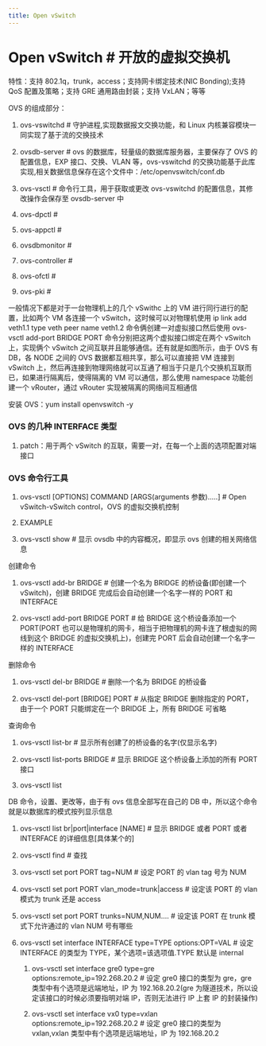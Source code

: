 ```yaml
---
title: Open vSwitch
---
```


# Open vSwitch # 开放的虚拟交换机

特性：支持 802.1q，trunk，access；支持网卡绑定技术(NIC Bonding);支持 QoS 配置及策略；支持 GRE 通用路由封装；支持 VxLAN；等等

OVS 的组成部分：

1. ovs-vswitchd # 守护进程,实现数据报文交换功能，和 Linux 内核兼容模块一同实现了基于流的交换技术

2. ovsdb-server # ovs 的数据库，轻量级的数据库服务器，主要保存了 OVS 的配置信息，EXP 接口、交换、VLAN 等，ovs-vswitchd 的交换功能基于此库实现,相关数据信息保存在这个文件中：/etc/openvswitch/conf.db

3. ovs-vsctl # 命令行工具，用于获取或更改 ovs-vswitchd 的配置信息，其修改操作会保存至 ovsdb-server 中

4. ovs-dpctl #

5. ovs-appctl #

6. ovsdbmonitor #

7. ovs-controller #

8. ovs-ofctl #

9. ovs-pki #

一般情况下都是对于一台物理机上的几个 vSwithc 上的 VM 进行同行进行的配置，比如两个 VM 各连接一个 vSwitch，这时候可以对物理机使用 ip link add veth1.1 type veth peer name veth1.2 命令俩创建一对虚拟接口然后使用 ovs-vsctl add-port BRIDGE PORT 命令分别把这两个虚拟接口绑定在两个 vSwitch 上，实现俩个 vSwitch 之间互联并且能够通信。还有就是如图所示，由于 OVS 有 DB，各 NODE 之间的 OVS 数据都互相共享，那么可以直接把 VM 连接到 vSwitch 上，然后再连接到物理网络就可以互通了相当于只是几个交换机互联而已，如果进行隔离后，使得隔离的 VM 可以通信，那么使用 namespace 功能创建一个 vRouter，通过 vRouter 实现被隔离的网络间互相通信

安装 OVS：yum install openvswitch -y

### OVS 的几种 INTERFACE 类型

1. patch：用于两个 vSwitch 的互联，需要一对，在每一个上面的选项配置对端接口

### OVS 命令行工具

1. ovs-vsctl \[OPTIONS] COMMAND \[ARGS(arguments 参数).....] # Open vSwitch-vSwitch control，OVS 的虚拟交换机控制

2. EXAMPLE

3. ovs-vsctl show #  显示 ovsdb 中的内容概况，即显示 ovs 创建的相关网络信息

创建命令

1. ovs-vsctl add-br BRIDGE # 创建一个名为 BRIDGE 的桥设备(即创建一个 vSwitch)，创建 BRIDGE 完成后会自动创建一个名字一样的 PORT 和 INTERFACE

2. ovs-vsctl add-port BRIDGE PORT # 给 BRIDGE 这个桥设备添加一个 PORT(PORT 也可以是物理机的网卡，相当于把物理机的网卡连了根虚拟的网线到这个 BRIDGE 的虚拟交换机上)，创建完 PORT 后会自动创建一个名字一样的 INTERFACE

删除命令

1. ovs-vsctl del-br BRIDGE # 删除一个名为 BRIDGE 的桥设备

2. ovs-vsctl del-port \[BRIDGE] PORT # 从指定 BRIDGE 删除指定的 PORT，由于一个 PORT 只能绑定在一个 BRIDGE 上，所有 BRIDGE 可省略

查询命令

1. ovs-vsctl list-br #  显示所有创建了的桥设备的名字(仅显示名字)

2. ovs-vsctl list-ports BRIDGE #  显示 BRIDGE 这个桥设备上添加的所有 PORT 接口

3. ovs-vsctl list

DB 命令，设置、更改等，由于有 ovs 信息全部写在自己的 DB 中，所以这个命令就是以数据库的模式按列显示信息

1. ovs-vsctl list br|port|interface \[NAME] #  显示 BRIDGE 或者 PORT 或者 INTERFACE 的详细信息\[具体某个的]

2. ovs-vsctl find # 查找

3. ovs-vsctl set port PORT tag=NUM # 设定 PORT 的 vlan tag 号为 NUM

4. ovs-vsctl set port PORT vlan_mode=trunk|access # 设定该 PORT 的 vlan 模式为 trunk 还是 access

5. ovs-vsctl set port PORT trunks=NUM,NUM.... # 设定该 PORT 在 trunk 模式下允许通过的 vlan NUM 号有哪些

6. ovs-vsctl set interface INTERFACE type=TYPE options:OPT=VAL # 设定 INTERFACE 的类型为 TYPE，某个选项=该选项值.TYPE 默认是 internal

   1. ovs-vsctl set interface gre0 type=gre options:remote_ip=192.268.20.2 # 设定 gre0 接口的类型为 gre，gre 类型中有个选项是远端地址，IP 为 192.168.20.2(gre 为隧道技术，所以设定该接口的时候必须要指明对端 IP，否则无法进行 IP 上套 IP 的封装操作)

   2. ovs-vsctl set interface vx0 type=vxlan options:remote_ip=192.268.20.2 # 设定 gre0 接口的类型为 vxlan,vxlan 类型中有个选项是远端地址，IP 为 192.168.20.2
